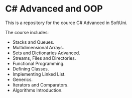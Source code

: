 # C# Advanced and OOP
This is a repository for the cource C# Advanced in SoftUni.

The course includes:
- Stacks and Queues.
- Multidimensional Arrays.
- Sets and Dictionaries Advanced.
- Streams, Files and Directories.
- Functional Programming.
- Defining Classes.
- Implementing Linked List.
- Generics.
- Iterators and Comparators.
- Algorithms Introduction.
